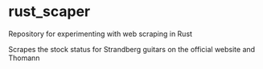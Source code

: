 # rust_scaper
Repository for experimenting with web scraping in Rust

Scrapes the stock status for Strandberg guitars on the official website and Thomann